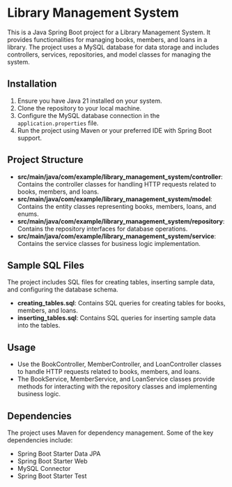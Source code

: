 # Library Management System

This is a Java Spring Boot project for a Library Management System. It provides functionalities for managing books, members, and loans in a library. The project uses a MySQL database for data storage and includes controllers, services, repositories, and model classes for managing the system.

## Installation

1. Ensure you have Java 21 installed on your system.
2. Clone the repository to your local machine.
3. Configure the MySQL database connection in the `application.properties` file.
4. Run the project using Maven or your preferred IDE with Spring Boot support.

## Project Structure

- **src/main/java/com/example/library_management_system/controller**: Contains the controller classes for handling HTTP requests related to books, members, and loans.
- **src/main/java/com/example/library_management_system/model**: Contains the entity classes representing books, members, loans, and enums.
- **src/main/java/com/example/library_management_system/repository**: Contains the repository interfaces for database operations.
- **src/main/java/com/example/library_management_system/service**: Contains the service classes for business logic implementation.

## Sample SQL Files

The project includes SQL files for creating tables, inserting sample data, and configuring the database schema.

- **creating_tables.sql**: Contains SQL queries for creating tables for books, members, and loans.
- **inserting_tables.sql**: Contains SQL queries for inserting sample data into the tables.

## Usage

- Use the BookController, MemberController, and LoanController classes to handle HTTP requests related to books, members, and loans.
- The BookService, MemberService, and LoanService classes provide methods for interacting with the repository classes and implementing business logic.

## Dependencies

The project uses Maven for dependency management. Some of the key dependencies include:

- Spring Boot Starter Data JPA
- Spring Boot Starter Web
- MySQL Connector
- Spring Boot Starter Test
